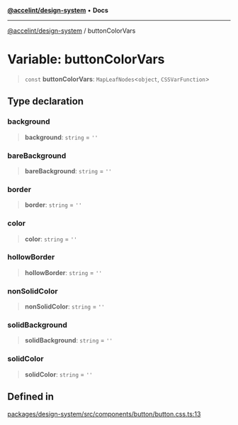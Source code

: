[**@accelint/design-system**](../README.md) • **Docs**

***

[@accelint/design-system](../README.md) / buttonColorVars

# Variable: buttonColorVars

> `const` **buttonColorVars**: `MapLeafNodes`\<`object`, `CSSVarFunction`\>

## Type declaration

### background

> **background**: `string` = `''`

### bareBackground

> **bareBackground**: `string` = `''`

### border

> **border**: `string` = `''`

### color

> **color**: `string` = `''`

### hollowBorder

> **hollowBorder**: `string` = `''`

### nonSolidColor

> **nonSolidColor**: `string` = `''`

### solidBackground

> **solidBackground**: `string` = `''`

### solidColor

> **solidColor**: `string` = `''`

## Defined in

[packages/design-system/src/components/button/button.css.ts:13](https://github.com/gohypergiant/standard-toolkit/blob/258694cea8ed8bbd956b3cf5da47c2c9debcf127/packages/design-system/src/components/button/button.css.ts#L13)
